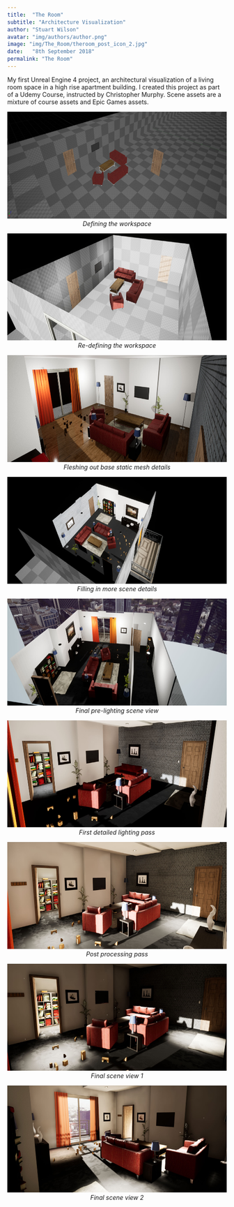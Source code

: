 ```yaml
---
title:  "The Room"
subtitle: "Architecture Visualization"
author: "Stuart Wilson"
avatar: "img/authors/author.png"
image: "img/The_Room/theroom_post_icon_2.jpg"
date:   "8th September 2018"
permalink: "The Room"
---
```

<p style="font-size:100%;">
My first Unreal Engine 4 project, an architectural visualization of a living room space in a high rise apartment building.
I created this project as part of a Udemy Course, instructed by Christopher Murphy. Scene assets are a mixture of course assets and Epic Games assets.
</p>

<p style="text-align: center;"><i>
<a class="example-image-link" href="img/The_Room/theroom_1.jpg" data-lightbox="the_room_set" data-title="Defining the workspace"><img class="example-image" src="img/The_Room/theroom_1.jpg" alt="" height="245"/></a>
Defining the workspace
</i></p>

<p style="text-align: center;"><i>
<a class="example-image-link" href="img/The_Room/theroom_2.jpg" data-lightbox="the_room_set" data-title="Re-defining the workspace"><img class="example-image" src="img/The_Room/theroom_2.jpg" alt="" height="245" /></a>
Re-defining the workspace
</i></p>

<p style="text-align: center;"><i>
<a class="example-image-link" href="img/The_Room/theroom_3.jpg" data-lightbox="the_room_set" data-title="Fleshing out base static mesh details"><img class="example-image" src="img/The_Room/theroom_3.jpg" alt="" height="245" /></a>
Fleshing out base static mesh details
</i></p>

<p style="text-align: center;"><i>
<a class="example-image-link" href="img/The_Room/theroom_4.jpg" data-lightbox="the_room_set" data-title="Filling in more scene details"><img class="example-image" src="img/The_Room/theroom_4.jpg" alt="" height="245" /></a>
Filling in more scene details
</i></p>

<p style="text-align: center;"><i>
<a class="example-image-link" href="img/The_Room/theroom_5.jpg" data-lightbox="the_room_set" data-title="Final pre-lighting scene view"><img class="example-image" src="img/The_Room/theroom_5.jpg" alt="" height="245" /></a>
Final pre-lighting scene view
</i></p>

<p style="text-align: center;"><i>
<a class="example-image-link" href="img/The_Room/theroom_6.jpg" data-lightbox="the_room_set" data-title="First detailed lighting pass"><img class="example-image" src="img/The_Room/theroom_6.jpg" alt="" height="245" /></a>
First detailed lighting pass
</i></p>

<p style="text-align: center;"><i>
<a class="example-image-link" href="img/The_Room/theroom_7.jpg" data-lightbox="the_room_set" data-title="Post processing pass"><img class="example-image" src="img/The_Room/theroom_7.jpg" alt="" height="245"/></a>
Post processing pass
</i></p>

<p style="text-align: center;"><i>
<a class="example-image-link" href="img/The_Room/theroom_8.jpg" data-lightbox="the_room_set" data-title="Final scene view 1"><img class="example-image" src="img/The_Room/theroom_8.jpg" alt="" height="245"/></a>
Final scene view 1
</i></p>

<p style="text-align: center;"><i>
<a class="example-image-link" href="img/The_Room/theroom_9.jpg" data-lightbox="the_room_set" data-title="Final scene view 2"><img class="example-image" src="img/The_Room/theroom_9.jpg" alt="" height="245"/></a>
Final scene view 2
</i></p>
